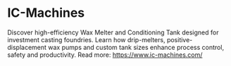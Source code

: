 # IC-Machines
Discover high-efficiency Wax Melter and Conditioning Tank designed for investment casting foundries. Learn how drip-melters, positive-displacement wax pumps and custom tank sizes enhance process control, safety and productivity.
Read more: https://www.ic-machines.com/
